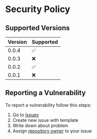 # Security Policy

## Supported Versions

| Version | Supported          |
|---------|--------------------|
| 0.0.4   | :white_check_mark: |
| 0.0.3   | :x:                |
| 0.0.2   | :white_check_mark: |
| 0.0.1   | :x:                |

## Reporting a Vulnerability

To report a vulnerability follow this steps:
1. Go to [Issues](https://github.com/stbestichhh/stlib-utils/issues)
2. Create new issue with template
3. Write down about problem
4. Assign [repository owner](https://github.com/stbestichhh) to your issue

